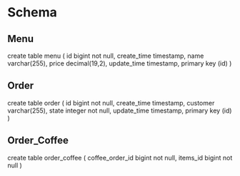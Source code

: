 # **Schema**

## **Menu**

create table menu (
    id bigint not null,
    create_time timestamp,
    name varchar(255),
    price decimal(19,2),
    update_time timestamp,
    primary key (id)
)

## **Order**

create table order (
    id bigint not null,
    create_time timestamp,
    customer varchar(255),
    state integer not null,
    update_time timestamp,
    primary key (id)
)

## **Order_Coffee**

create table order_coffee (
   coffee_order_id bigint not null,
    items_id bigint not null
)